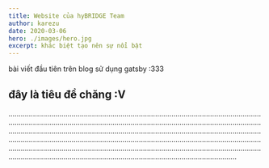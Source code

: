 ```yaml
---
title: Website của hyBRIDGE Team
author: karezu
date: 2020-03-06
hero: ./images/hero.jpg
excerpt: khác biệt tạo nên sự nổi bật
---
```


bài viết đầu tiên trên blog sử dụng gatsby :333

## đây là tiêu đề chăng :V

............................................................................................................................................................................................................................................................................................................................................................................................................................................................................................................................................................................................................................................................................................................................................................
